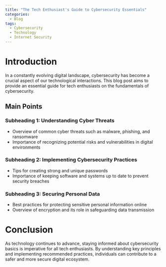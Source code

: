 ```yaml
---
title: "The Tech Enthusiast's Guide to Cybersecurity Essentials"
categories:
  - Blog
tags:
  - Cybersecurity
  - Technology
  - Internet Security
---
```


# Introduction
In a constantly evolving digital landscape, cybersecurity has become a crucial aspect of our technological interactions. This blog post aims to provide an essential guide for tech enthusiasts on the fundamentals of cybersecurity.

## Main Points
### Subheading 1: Understanding Cyber Threats
- Overview of common cyber threats such as malware, phishing, and ransomware
- Importance of recognizing potential risks and vulnerabilities in digital environments

### Subheading 2: Implementing Cybersecurity Practices
- Tips for creating strong and unique passwords
- Importance of keeping software and systems up to date to prevent security breaches

### Subheading 3: Securing Personal Data
- Best practices for protecting sensitive personal information online
- Overview of encryption and its role in safeguarding data transmission

# Conclusion
As technology continues to advance, staying informed about cybersecurity basics is imperative for all tech enthusiasts. By understanding key principles and implementing recommended practices, individuals can contribute to a safer and more secure digital ecosystem.